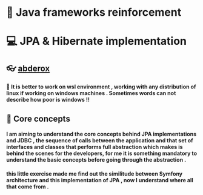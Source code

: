 # :pushpin: Java frameworks reinforcement
# :computer: JPA & Hibernate implementation


## :eyeglasses: [abderox](https://github.com/abderox/)

#### :shit: It is better to work on wsl environment , working with any distribution of linux if working on windows machines . Sometimes words can not describe how poor is windows !!
## :bookmark_tabs: __Core concepts__
####  I am aiming to understand the core concepts behind JPA implementations and JDBC , the sequence of calls between the application and that set of interfaces and classes that performs full abstraction which makes is behind the scenes for the developers, for me it is something mandatory to understand the basic concepts before going through the abstraction .
#### this little exercise made me find out the similitude between Symfony architecture and this implementation of JPA , now I understand where all that come from .
